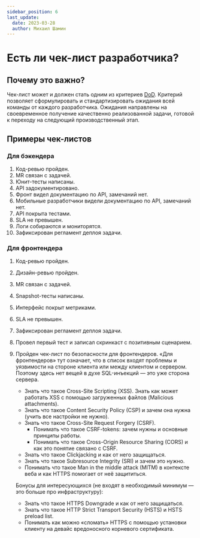 ```yaml
---
sidebar_position: 6
last_update:
  date: 2023-03-28
  author: Михаил Шамин
---
```


# Есть ли чек-лист разработчика?

## Почему это важно?
Чек-лист может и должен стать одним из критериев [DoD](dod.md). Критерий позволяет сформулировать и стандартизировать ожидания всей команды от каждого разработчика. Ожидания направлены на своевременное получение качественно реализованной задачи, готовой к переходу на следующий производственный этап.

## Примеры чек-листов

### Для бэкендера
1. Код-ревью пройден.
2. MR связан с задачей.
3. Юнит-тесты написаны.
4. API задокументировано.
5. Фронт видел документацию по API, замечаний нет.
6. Мобильные разработчики видели документацию по API, замечаний нет.
7. API покрыта тестами.
8. SLA не превышен.
9. Логи собираются и мониторятся.
10. Зафиксирован регламент деплоя задачи.

### Для фронтендера
1. Код-ревью пройден.
2. Дизайн-ревью пройден.
3. MR связан с задачей.
4. Snapshot-тесты написаны.
5. Интерфейс покрыт метриками.
6. SLA не превышен.
7. Зафиксирован регламент деплоя задачи.
8. Провел первый тест и записал скринкаст с позитивным сценарием.
9. Пройден чек-лист по безопасности для фронтендеров. «Для фронтендеров» тут означает, что в список входят проблемы и уязвимости на стороне клиента или между клиентом и сервером. Поэтому здесь нет вещей в духе SQL-инъекций — это уже сторона сервера.
   - Знать что такое Cross-Site Scripting (XSS). Знать как может работать XSS с помощью загруженных файлов (Malicious attachments).
   - Знать что такое Content Security Policy (CSP) и зачем она нужна (учить все настройки не нужно).
   - Знать что такое Cross-Site Request Forgery (CSRF).
     - Понимать что такое CSRF-tokens: зачем нужны и основные принципы работы.  
     - Понимать что такое Cross-Origin Resource Sharing (CORS) и как это понятие связано с CSRF.
   - Знать что такое Clickjacking и как от него защищаться.
   - Знать что такое Subresource Integrity (SRI) и зачем это нужно.
   - Понимать что такое Man in the middle attack (MITM) в контексте веба и как HTTPS помогает от неё защититься.

   Бонусы для интересующихся (не входят в необходимый минимум — это больше про инфраструктуру):
   - Знать что такое HTTPS Downgrade и как от него защищаться.
   - Знать что такое HTTP Strict Transport Security (HSTS) и HSTS preload list.
   - Понимать как можно «сломать» HTTPS с помощью установки клиенту на девайс вредоносного корневого сертификата.